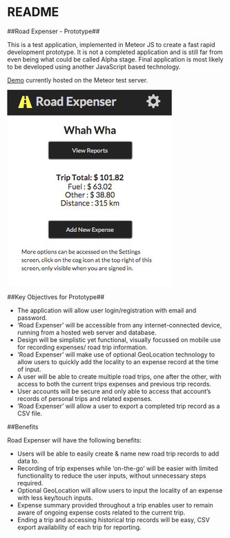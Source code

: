 # README #

##Road Expenser - Prototype##

This is a test application, implemented in Meteor JS to create a fast rapid development prototype. It is not a completed application and is still far from even being what could be called Alpha stage. Final application is most likely to be developed using another JavaScript based technology.

[Demo](http://roadexpenser.meteor.com/) currently hosted on the Meteor test server.

![Screen Capture](/images/screenshotdesign.png)

##Key Objectives for Prototype##

- The application will allow user login/registration with email and password.
- ‘Road Expenser’ will be accessible from any internet-connected device, running from a hosted web server and database.
- Design will be simplistic yet functional, visually focussed on mobile use for recording expenses/ road trip information.
- ‘Road Expenser’ will make use of optional GeoLocation technology to allow users to quickly add the locality to an expense record at the time of input.
- A user will be able to create multiple road trips, one after the other, with access to both the current trips expenses and previous trip records.
- User accounts will be secure and only able to access that account’s records of personal trips and related expenses.
- ‘Road Expenser’ will allow a user to export a completed trip record as a CSV file.


##Benefits

Road Expenser will have the following benefits:
* Users will be able to easily create & name new road trip records to add data to.
* Recording of trip expenses while ‘on-the-go’ will be easier with limited functionality to reduce the user inputs, without unnecessary steps required.
* Optional GeoLocation will allow users to input the locality of an expense with less key/touch inputs.
* Expense summary provided throughout a trip enables user to remain aware of ongoing expense costs related to the current trip.
* Ending a trip and accessing historical trip records will be easy, CSV export availability of each trip for reporting.
